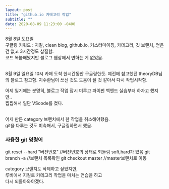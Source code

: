 ```yaml
---
layout: post
title: "github.io 카테고리 작업"
subtitle: ""
date: 2020-08-09 11:23:00 -0400
---
```


8월 8일 토요일  
구글링 키워드 : 지킬, clean blog, github.io, 커스터마이징, 카테고리, 깃 브랜치, 
얻은 건 없고 3시간정도 삽질함.  
코드 복붙해봤지만 블로그 웹상에서 변하는 게 없었음. 

<br>    
8월 9일 일요일  
10시 카페 도착  
한시간동안 구글링한듯.  
예전에 참고했던 theoryDB님의 블로그 참고함. 
지수환님이 쓰신 것도 도움이 될 것 같아서 다시 작업시작함.   

<br>    

어제 일기에는 분명히, 블로그 작업 잠시 미루고 파이썬 백엔드 실습부터 하자고 했지만..    
찝찝해서 일단 VScode를 켰다.  
<br>    

어제 만든 category 브랜치에서 한 작업을 취소해야했음.   
git을 다루는 것도 미숙해서, 구글링하면서 했음.  

### 사용한 git 명령어
git reset --hard "버전번호" //버전번호의 상태로 되돌림 soft,hard가 있음 
git branch -a //브랜치 목록확인 
git checkout master //master브랜치로 이동   

category 브랜치도 삭제하고 싶었지만,    
루비에서 지킬로 카테고리 작업을 마치는 연습을 하고  
다시 되돌아와야겠다.

